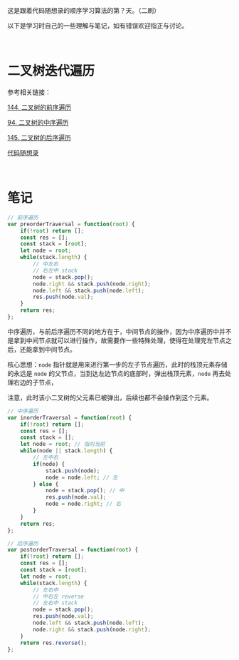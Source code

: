 这是跟着代码随想录的顺序学习算法的第？天。（二刷）

以下是学习时自己的一些理解与笔记，如有错误欢迎指正与讨论。

<br/>

# 二叉树迭代遍历

参考相关链接：

[144. 二叉树的前序遍历](https://leetcode-cn.com/problems/binary-tree-preorder-traversal/)

[94. 二叉树的中序遍历](https://leetcode-cn.com/problems/binary-tree-inorder-traversal/)

[145. 二叉树的后序遍历](https://leetcode-cn.com/problems/binary-tree-postorder-traversal/)

[代码随想录](https://www.programmercarl.com/%E4%BA%8C%E5%8F%89%E6%A0%91%E7%9A%84%E8%BF%AD%E4%BB%A3%E9%81%8D%E5%8E%86.html)

<br/>

# 笔记

```javascript
// 前序遍历
var preorderTraversal = function(root) {
    if(!root) return [];
    const res = [];
    const stack = [root];
    let node = root;
    while(stack.length) {
        // 中左右
        // 右左中 stack
        node = stack.pop();
        node.right && stack.push(node.right);
        node.left && stack.push(node.left);
        res.push(node.val);
    }
    return res;
};
```

中序遍历，与前后序遍历不同的地方在于，中间节点的操作，因为中序遍历中并不是拿到中间节点就可以进行操作，故需要作一些特殊处理，使得在处理完左节点之后，还能拿到中间节点。

核心思想：`node` 指针就是用来进行第一步的左子节点遍历，此时的栈顶元素存储的永远是 `node` 的父节点，当到达左边节点的底部时，弹出栈顶元素，`node` 再去处理右边的子节点，

注意，此时该小二叉树的父元素已被弹出，后续也都不会操作到这个元素。

```js
// 中序遍历
var inorderTraversal = function(root) {
    if(!root) return [];    
    const res = [];
    const stack = [];
    let node = root; // 指向当前
    while(node || stack.length) {
        // 左中右
        if(node) {
            stack.push(node);
            node = node.left; // 左
        } else {
            node = stack.pop(); // 中
            res.push(node.val);
            node = node.right; // 右
        }
    }
    return res;
};
```



```js
// 后序遍历
var postorderTraversal = function(root) {
    if(!root) return [];
    const res = [];
    const stack = [root];
    let node = root;
    while(stack.length) {
        // 左右中
        // 中右左 reverse
        // 左右中 stack
        node = stack.pop();
        res.push(node.val);
        node.left && stack.push(node.left);
        node.right && stack.push(node.right);
    }
    return res.reverse();
};
```

